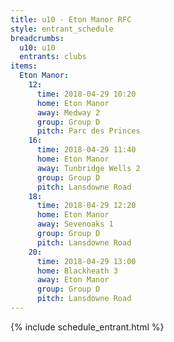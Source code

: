 ```yaml
---
title: u10 - Eton Manor RFC
style: entrant_schedule
breadcrumbs:
  u10: u10
  entrants: clubs
items:
  Eton Manor:
    12:
      time: 2018-04-29 10:20
      home: Eton Manor
      away: Medway 2
      group: Group D
      pitch: Parc des Princes
    16:
      time: 2018-04-29 11:40
      home: Eton Manor
      away: Tunbridge Wells 2
      group: Group D
      pitch: Lansdowne Road
    18:
      time: 2018-04-29 12:20
      home: Eton Manor
      away: Sevenoaks 1
      group: Group D
      pitch: Lansdowne Road
    20:
      time: 2018-04-29 13:00
      home: Blackheath 3
      away: Eton Manor
      group: Group D
      pitch: Lansdowne Road
---
```


{% include schedule_entrant.html %}
